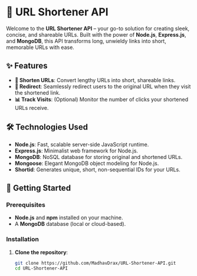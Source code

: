 # 🚀 URL Shortener API

Welcome to the **URL Shortener API** – your go-to solution for creating sleek, concise, and shareable URLs. Built with the power of **Node.js**, **Express.js**, and **MongoDB**, this API transforms long, unwieldy links into short, memorable URLs with ease.

## ✨ Features

- **🔗 Shorten URLs**: Convert lengthy URLs into short, shareable links.
- **🔄 Redirect**: Seamlessly redirect users to the original URL when they visit the shortened link.
- **📊 Track Visits**: (Optional) Monitor the number of clicks your shortened URLs receive.

## 🛠️ Technologies Used

- **Node.js**: Fast, scalable server-side JavaScript runtime.
- **Express.js**: Minimalist web framework for Node.js.
- **MongoDB**: NoSQL database for storing original and shortened URLs.
- **Mongoose**: Elegant MongoDB object modeling for Node.js.
- **Shortid**: Generates unique, short, non-sequential IDs for your URLs.

## 🚀 Getting Started

### Prerequisites

- **Node.js** and **npm** installed on your machine.
- A **MongoDB** database (local or cloud-based).

### Installation

1. **Clone the repository**:
   ```bash
   git clone https://github.com/MadhavDrax/URL-Shortener-API.git
   cd URL-Shortener-API
